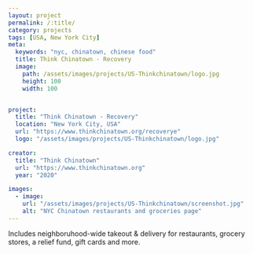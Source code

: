 ```yaml
---
layout: project
permalink: /:title/
category: projects
tags: [USA, New York City]
meta:
  keywords: "nyc, chinatown, chinese food"
  title: Think Chinatown - Recovery
  image:
    path: /assets/images/projects/US-Thinkchinatown/logo.jpg
    height: 100
    width: 100


project:
  title: "Think Chinatown - Recovery"
  location: "New York City, USA"
  url: "https://www.thinkchinatown.org/recoverye"
  logo: "/assets/images/projects/US-Thinkchinatown/logo.jpg"

creator:
  title: "Think Chinatown"
  url: "https://www.thinkchinatown.org"
  year: "2020"

images:
  - image:
    url: "/assets/images/projects/US-Thinkchinatown/screenshot.jpg"
    alt: "NYC Chinatown restaurants and groceries page"
---
```

<p>Includes neighboruhood-wide takeout & delivery for restaurants, grocery stores, a relief fund, gift cards and more.</p>
